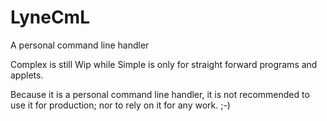 # LyneCmL
A personal command line handler

Complex is still Wip while Simple is only for straight forward programs and applets.

Because it is a personal command line handler, it is not recommended to use it for production; nor to rely on it for any work. ;-)
